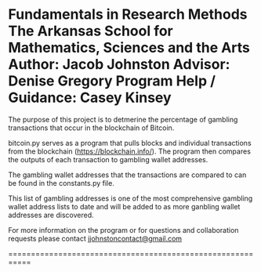 Fundamentals in Research Methods
The Arkansas School for Mathematics, Sciences and the Arts
Author: Jacob Johnston
Advisor: Denise Gregory 
Program Help / Guidance: Casey Kinsey
==========================================================

The purpose of this project is to detmerine the percentage of gambling transactions that occur in the blockchain of
Bitcoin. 

bitcoin.py serves as a program that pulls blocks and individual transactions from the blockchain 
(https://blockchain.info/). The program then compares the outputs of each transaction to gambling wallet addresses. 

The gambling wallet addresses that the transactions are compared to can be found in the constants.py file. 

This list of gambling addresses is one of the most comprehensive gambling wallet address lists to date and will be
added to as more ganbling wallet addresses are discovered. 

For more information on the program or for questions and collaboration requests please contact 
jjohnstoncontact@gmail.com

===========================================================
